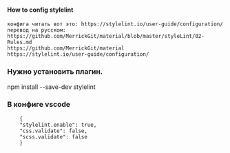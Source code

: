 #### How to config stylelint
```
конфига читать вот это: https://stylelint.io/user-guide/configuration/
перевод на русском: https://github.com/MerrickGit/material/blob/master/styleLint/02-Rules.md 
https://github.com/MerrickGit/material
https://stylelint.io/user-guide/configuration/
```
### Нужно установить плагин. 	
npm install --save-dev stylelint

### В конфиге vscode
```
	{
	"stylelint.enable": true,
	"css.validate": false,
	"scss.validate": false
	}
```